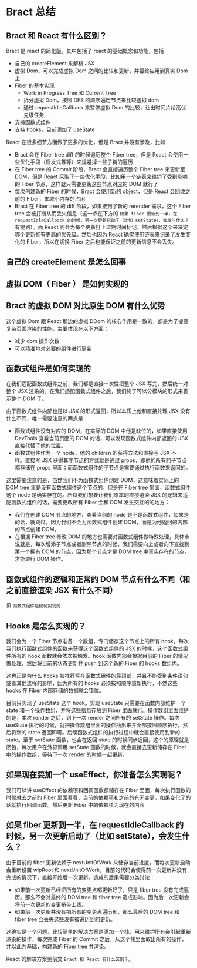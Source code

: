 # Bract 总结

## Bract 和 React 有什么区别？
Bract 是 react 的简化版。其中包括了 react 的基础概念和功能，包括
- 自己的 createElement 来解析 JSX
- 虚拟 Dom，可以完成虚拟 Dom 之间的比较和更新，并最终应用到真实 Dom 上
- Fiber 的基本实现
  - Work in Progress Tree 和 Current Tree
  - 拆分虚拟 Dom，按照 DFS 的顺序遍历节点来比较虚拟 dom
  - 通过 requestIdleCallback 来暂停虚拟 Dom 的比较，让出时间片给高优先级任务
- 支持函数式组件
- 支持 hooks，目前添加了 useState

React 在很多细节方面做了更多的优化，但是 Bract 并没有涉及，比如
- Bract 会在 Fiber tree diff 的时候遍历整个 Fiber tree，但是 React 会使用一些优化手段（启发式等等）来规避掉一些子树的遍历
- 在 Fiber tree 的 Commit 阶段，Bract 会直接遍历整个 Fiber tree 来更新至 DOM，但是 React 采取了一些优化手段，比如用一个链表来维护了受到影响的 Fiber 节点，这样就只需要更新这些节点对应的 DOM 就行了
- 每次创建新的 Fiber 的时候，Bract 会使用新的 object，但是 React 会回收之前的 Fiber，来减小内存的占用
- Bract 在 Fiber tree 的 diff 阶段，如果接到了新的 rerender 需求，这个 Fiber tree 会被打断从而丢失信息（这一点在下方的 `如果 fiber 更新到一半，在 requestIdleCallback 的时候，另一次更新启动了（比如 setState），会发生什么？` 有提到）。而 React 则会为每个更新打上过期时间标记，然后根据这个来决定哪个更新拥有更高的优先级。然后也因为 React 确实使用链表来记录了发生变化的 Fiber，所以在切换 Fiber 之后也能保证之前的更新信息不会丢失。

## 自己的 createElement 是怎么回事



## 虚拟 DOM（ Fiber ） 是如何实现的


## Bract 的虚拟 DOM 对比原生 DOM 有什么优势
这个虚拟 Dom 跟 React 那边的虚拟 DOom 的核心作用是一致的，都是为了提高复杂页面渲染的性能。主要体现在以下方面：
- 减少 dom 操作次数
- 可以精准地对必要的组件进行更新

## 函数式组件是如何实现的
在我们适配函数式组件之前，我们都是直接一次性把整个 JSX 写完，然后统一对整个 JSX 渲染的。在我们适配函数式组件之后，我们终于可以分模块的形式来表示整个 DOM 了。

由于函数式组件内部也是以 JSX 的形式返回，所以本质上他和直接处理 JSX 没有什么不同，唯一需要注意的两点是：
- 函数式组件没有对应的 DOM，在实际的 DOM 中他是缺位的，如果直接使用 DevTools 查看当前页面的 DOM 的话，可以发现函数式组件内部返回的 JSX 直接代替了他的位置。
- 函数式组件作为一个 node，他的 children 的获得方法和直接写 JSX 不一样。直接写 JSX 获得其字节点的方式就是通过 props，即他的所有的子节点都存储在 props 里面；而函数式组件的子节点是需要通过执行函数来返回的。

这里需要注意的是，虽然我们不为函数式组件创建 DOM，这意味着实际上的 DOM tree 里是没有函数式组件这个节点的，但是在 Fiber tree 里面，函数式组件这个 node 是确实存在的。所以我们想要让我们原本的直接渲染 JSX 的逻辑来适配函数式组件的话，需要更改所有 Fiber 会和 DOM 发生交互的的地方：
- 我们在创建 DOM 节点的地方，查看当前的 node 是不是函数式组件，如果是的话，就跳过，因为我们不会为函数式组件创建 DOM，而是为他返回的内部的节点创建 DOM。
- 在根据 Fiber tree 修改 DOM 的地方也需要对函数式组件做特殊处理，具体点说就是，每次增添子节点或者删除节点的时候，我们需要向上或者向下查找到第一个拥有 DOM 的节点，因为那个节点才是 DOM  tree 中真实存在的节点，才能进行 DOM 操作。

## 函数式组件的逻辑和正常的 DOM 节点有什么不同（和之前直接渲染 JSX 有什么不同）
见 `函数式组件是如何实现的`

## Hooks 是怎么实现的？
我们会为一个 Fiber 节点准备一个数组，专门储存这个节点上的所有 hook。每次我们执行函数式组件的函数来获得这个函数式组件的 JSX 的时候，这个函数式组件所有的 hook 函数就会依次被触发。hook 函数内部会根据目前的 Fiber 的情况做处理，然后将目前的状态更新并 push 到这个新的 Fiber 的 hooks 数组内。

这也正是为什么 hooks 被推荐写在函数式组件的最顶部，并且不能受到条件语句或者其他流程的影响，因为所有的 hooks 必须按照顺序重新执行，不然这些 hooks 在 Fiber 内部存储的数据就会错位。

目前只实现了 useState 这个 hook。实现 useState 只需要在函数内部维护一个 state 和一个操作数组，并将这些信息存放到 Fiber 里面就行。操作数组里面维护的是，本次 render 之后，到下一次 render 之间所有的 setState 操作。每次 useState 执行的时候，就把操作数组里面的操作抽出来并全部按照顺序执行，然后将新的 state 返回即可。后续函数式组件的执行过程中就会直接使用到新的 state。至于 setState 函数，也会在返回 state 的时候同步返回，这个的原理就是闭包，每次用户在外界调用 setState 函数的时候，就会直接去更新储存在 Fiber 中的操作数组，等待下一次 render 的时候一起更新。

## 如果现在要加一个 useEffect，你准备怎么实现呢？
我们可以讲 useEffect 的依赖项和回调函数都储存在 Fiber 里面，每次执行函数的时候就去之前的 Fiber 里面看看，当前的依赖项和之前的有无变更，如果变化了的话就执行回调函数。然后更新 Fiber 中的依赖项为现在的内容

## 如果 fiber 更新到一半，在 requestIdleCallback 的时候，另一次更新启动了（比如 setState），会发生什么？
由于目前的 fiber 更新依赖于 nextUnitOfWork 来储存当前进度，而每次更新启动会重新设置 wipRoot 和 nextUnitOfWork，目前的代码会使得前一次更新并没有完成的情况下，直接开始后一次更新。造成的后果需要分类讨论：
- 如果前一次更新已经把所有的变更点都更新好了，只是 fiber tree 没有完成遍历。那么不会对最终的 DOM tree 和 fiber tree 造成影响。因为后一次更新会将前一次更新的变更捎带上线。
- 如果前一次更新并没有把所有的变更点遍历到，那么最后的 DOM tree 和 fiber tree 会丢失这些没有被遍历到的更新。

这确实是一个问题，比较简单的解决方案是添加一个栈，用来维护所有会引起重新渲染的操作，每次完成 Fiber 的 Commit 之后，从这个栈里面取出所有的操作，并以此为基础，构建新的 Fiber tree 并渲染。

React 的解决方案见前文 `Bract 和 React 有什么区别？`。
